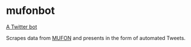 # mufonbot

[A Twitter bot](https://twitter.com/mufonbot)

Scrapes data from [MUFON](https://mufoncms.com/last_20_report_public.html) and presents in the form of automated Tweets.
